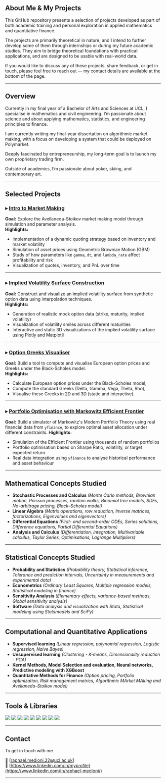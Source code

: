 ## About Me & My Projects

This GitHub repository presents a selection of projects developed as part of both academic training and personal exploration in applied mathematics and quantitative finance.

The projects are primarily theoretical in nature, and I intend to further develop some of them through internships or during my future academic studies. They aim to bridge theoretical foundations with practical applications, and are designed to be usable with real-world data.

If you would like to discuss any of these projects, share feedback, or get in touch, please feel free to reach out — my contact details are available at the bottom of the page.

---

## Overview

Currently in my final year of a Bachelor of Arts and Sciences at UCL, I specialise in mathematics and civil engineering. I’m passionate about science and about applying mathematics, statistics, and engineering principles to finance.

I am currently writing my final-year dissertation on algorithmic market making, with a focus on developing a system that could be deployed on Polymarket.

Deeply fascinated by entrepreneurship, my long-term goal is to launch my own proprietary trading firm.

Outside of academics, I’m passionate about poker, skiing, and contemporary art.

---

## Selected Projects

### ▸ [Intro to Market Making](https://github.com/RaphaelUCL/all/blob/main/Intro_to_market_making.ipynb)  
**Goal:** Explore the Avellaneda-Stoikov market making model through simulation and parameter analysis.  
**Highlights:**
- Implementation of a dynamic quoting strategy based on inventory and market volatility  
- Simulation of asset prices using Geometric Brownian Motion (GBM)  
- Study of how parameters like `gamma`, `dt`, and `lambda_rate` affect profitability and risk  
- Visualization of quotes, inventory, and PnL over time


---

### ▸ [Implied Volatility Surface Construction](https://github.com/RaphaelUCL/all/blob/main/implied_vol_surface_analysis.ipynb)  
**Goal:** Construct and visualize an implied volatility surface from synthetic option data using interpolation techniques.  
**Highlights:**
- Generation of realistic mock option data (strike, maturity, implied volatility)  
- Visualization of volatility smiles across different maturities  
- Interactive and static 3D visualizations of the implied volatility surface using Plotly and Matplotli

---

### ▸ [Option Greeks Visualiser](https://colab.research.google.com/drive/1njZmh3MNkYvmm650ZCt88KAMuW2-RJ2k?usp=sharing)  
**Goal:** Build a tool to compute and visualise European option prices and Greeks under the Black-Scholes model.  
**Highlights:**
* Calculate European option prices under the Black-Scholes model,
* Compute the standard Greeks (Delta, Gamma, Vega, Theta, Rho),
* Visualise these Greeks in 2D and 3D (static and interactive).

---

### ▸ [Portfolio Optimisation with Markowitz Efficient Frontier](https://github.com/RaphaelUCL/Raphael_Medioni/blob/main/Portfolio_Optimisation_with_Markowitz_Efficient_Frontier.ipynb)  
**Goal:**  Build a simulator of Markowitz's Modern Portfolio Theory using real financial data from `yfinance`, to explore optimal asset allocation under different constraints.
**Highlights:**
- Simulation of the Efficient Frontier using thousands of random portfolios  
- Portfolio optimisation based on Sharpe Ratio, volatility, or target expected return  
- Real data integration using `yfinance` to analyse historical performance and asset behaviour

---

## Mathematical Concepts Studied
* **Stochastic Processes and Calculus** *(Monte Carlo methods, Brownian motion, Poisson processes, random walks, Binomial tree models, SDEs, No-arbitrage pricing, Black–Scholes model)*
* **Linear Algebra** *(Matrix operations, row reduction, Inverse matrices, factorizations, Eigenvalues and eigenvectors)*
* **Differential Equations** *(First- and second-order ODEs, Series solutions, Difference equations, Partial Differential Equations)*
* **Analysis and Calculus** *(Differentiation, Integration, Multivariable calculus, Taylor Series, Optimisations, Lagrange Multipliers)*


---
## Statistical Concepts Studied
* **Probability and Statistics** *(Probability theory, Statistical inference, Tolerance and prediction intervals, Uncertainty in measurements and experimental data)*
* **Econometrics** *(Ordinary Least Squares, Multiple regression models, Statistical modeling in finance)*
* **Sensitivity Analysis** *(Elementary effects, variance-based methods, Global sensitivity analysis)*
* **Software** *(Data analysis and visualization with Stata, Statistical modeling using Statsmodels and SciPy)*
  
---

## Computational and Quantitative Applications
* **Supervised learning** *(Linear regression, polynomial regression, Logistic regression, Naive Bayes)*
* **Unsupervised learning** *(Clustering - K-means, Dimensionality reduction - PCA)*
* **Kernel Methods, Model Selection and evaluation, Neural networks, Predictive modeling with XGBoost**
* **Quantitative Methods for Finance** *(Option pricing, Portfolio optimization, Risk management metrics, Algorithmic MArket MAking and Avellaneda–Stoikov model)*

---

## Tools & Libraries

<p align="left">
  <img src="https://img.shields.io/badge/-Python-3776AB?logo=python&logoColor=white&style=flat-square" />
  <img src="https://img.shields.io/badge/-NumPy-013243?logo=numpy&logoColor=white&style=flat-square" />
  <img src="https://img.shields.io/badge/-Pandas-150458?logo=pandas&logoColor=white&style=flat-square" />
  <img src="https://img.shields.io/badge/-Matplotlib-11557C?logo=matplotlib&logoColor=white&style=flat-square" />
  <img src="https://img.shields.io/badge/-Scikit--Learn-F7931E?logo=scikit-learn&logoColor=white&style=flat-square" />
  <img src="https://img.shields.io/badge/-Jupyter-F37626?logo=jupyter&logoColor=white&style=flat-square" />
  <img src="https://img.shields.io/badge/-LaTeX-008080?logo=latex&logoColor=white&style=flat-square" />
  <img src="https://img.shields.io/badge/MySQL-4479A1?logo=mysql&logoColor=fff)" />
  <img src="https://img.shields.io/badge/Kali%20Linux-557C94?logo=kalilinux&logoColor=fff)" />

  
</p>

---

## Contact

To get in touch with me 

📧 [raphael.medioni.22@ucl.ac.uk]  
🔗 [https://www.linkedin.com/in/myprofile](https://www.linkedin.com/in/raphael-medioni/)

---

